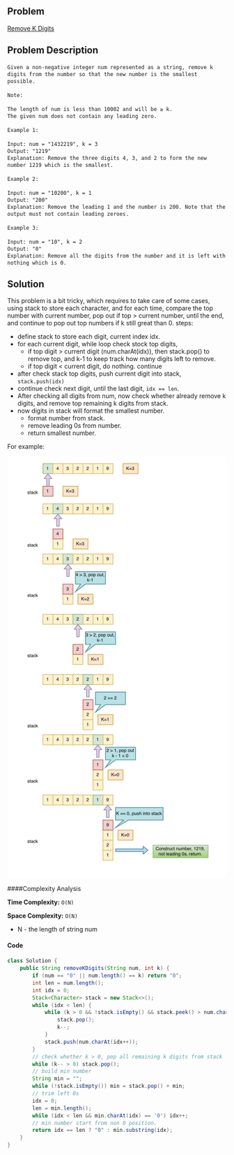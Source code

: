 ## Problem
[Remove K Digits](https://leetcode.com/explore/challenge/card/may-leetcoding-challenge/535/week-2-may-8th-may-14th/3328/)

## Problem Description
```
Given a non-negative integer num represented as a string, remove k digits from the number so that the new number is the smallest possible.

Note:

The length of num is less than 10002 and will be ≥ k.
The given num does not contain any leading zero.

Example 1:

Input: num = "1432219", k = 3
Output: "1219"
Explanation: Remove the three digits 4, 3, and 2 to form the new number 1219 which is the smallest.

Example 2:

Input: num = "10200", k = 1
Output: "200"
Explanation: Remove the leading 1 and the number is 200. Note that the output must not contain leading zeroes.

Example 3:

Input: num = "10", k = 2
Output: "0"
Explanation: Remove all the digits from the number and it is left with nothing which is 0.
```

## Solution
This problem is a bit tricky, which requires to take care of some cases, using stack to store each character, and for each time, compare the top number with current number, pop out if top > current number, until the end, and continue to pop out top numbers if k still great than 0. steps:
- define stack to store each digit, current index idx.
- for each current digit, while loop check stock top digits,
    - if top digit > current digit (num.charAt(idx)), then stack.pop() to remove top, and k-1 to keep track how many digits left to remove.
    - if top digit < current digit, do nothing. continue
- after check stack top digits, push current digit into stack, `stack.push(idx)`
- continue check next digit, until the last digit, `idx == len`.
- After checking all digits from num, now check whether already remove k digits, and remove top remaining k digits from stack. 
- now digits in stack will format the smallest number.
    - format number from stack.
    - remove leading 0s from number.
    - return smallest number.



For example:

![Remove K Digits](../../assets/leetcode/remove-k-digits.png)

####Complexity Analysis

**Time Complexity:** `O(N)`

**Space Complexity:** `O(N)`

- N - the length of string num

#### Code

```java
class Solution {
    public String removeKDigits(String num, int k) {
        if (num == "0" || num.length() == k) return "0";
        int len = num.length();
        int idx = 0;
        Stack<Character> stack = new Stack<>();
        while (idx < len) {
            while (k > 0 && !stack.isEmpty() && stack.peek() > num.charAt(idx)) {
                stack.pop();
                k--;
            }
            stack.push(num.charAt(idx++));
        }
        // check whether k > 0, pop all remaining k digits from stack
        while (k-- > 0) stack.pop();
        // build min number
        String min = "";
        while (!stack.isEmpty()) min = stack.pop() + min;
        // trim left 0s
        idx = 0;
        len = min.length();
        while (idx < len && min.charAt(idx) == '0') idx++;
        // min number start from non 0 position.
        return idx == len ? "0" : min.substring(idx);
    }
}
```
